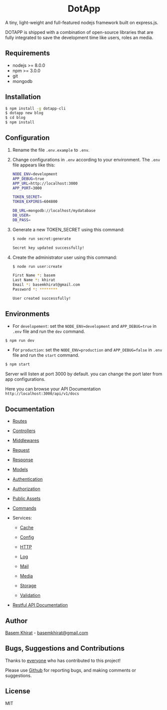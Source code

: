 # <div style="text-align:center">DotApp</div>

A tiny, light-weight and full-featured nodejs framework built on express.js.

DOTAPP is shipped with a combination of open-source libraries that are fully integrated to save the development time like users, roles an media.

## Requirements

- nodejs >= 8.0.0
- npm >= 3.0.0
- git
- mongodb

## Installation

```bash
$ npm install -g dotapp-cli
$ dotapp new blog
$ cd blog
$ npm install
```

## Configuration

1. Rename the file `.env.example` to `.env`.
2. Change configurations in `.env` according to your environment.
The `.env` file appears like this:

    ``` bash
    NODE_ENV=development
    APP_DEBUG=true
    APP_URL=http://localhost:3000
    APP_PORT=3000

    TOKEN_SECRET=
    TOKEN_EXPIRES=604800

    DB_URL=mongodb://localhost/mydatabase
    DB_USER=
    DB_PASS=
    ```

3. Generate a new TOKEN_SECRET using this command:

    ``` bash
    $ node run secret:generate

    Secret key updated successfully!
    ```
4. Create the administrator user using this command:

    ``` bash
    $ node run user:create

    First Name *: basem
    Last Name *: khirat
    Email *: basemkhirat@gmail.com
    Password *: ********

    User created successfully!
    ```


## Environments

- For `developement`: set the `NODE_ENV=development` and
`APP_DEBUG=true` in `.env` file and run the `dev` command.

``` bash
$ npm run dev
```

- For `production`: set the `NODE_ENV=production` and
`APP_DEBUG=false` in `.env` file and run the `start` command.

``` bash
$ npm start
```

Server will listen at port 3000 by default. you can change the port later from app configurations.


Here you can browse your API Documentation `http://localhost:3000/api/v1/docs`

## Documentation


- [Routes](https://github.com/basemkhirat/dotapp-core/blob/master/manual/routes.md)

- [Controllers](https://github.com/basemkhirat/dotapp-core/blob/master/manual/controllers.md)

- [Middlewares](https://github.com/basemkhirat/dotapp-core/blob/master/manual/middlewares.md)

- [Request](https://github.com/basemkhirat/dotapp-core/blob/master/manual/request.md)

- [Response](https://github.com/basemkhirat/dotapp-core/blob/master/manual/response.md)

- [Models](https://github.com/basemkhirat/dotapp-core/blob/master/manual/models.md)

- [Authentication](https://github.com/basemkhirat/dotapp-core/blob/master/manual/authentication.md)

- [Authorization](https://github.com/basemkhirat/dotapp-core/blob/master/manual/authorization.md)

- [Public Assets](https://github.com/basemkhirat/dotapp-core/blob/master/manual/public.md)

- [Commands](https://github.com/basemkhirat/dotapp-core/blob/master/manual/commands.md)


- Services:

    - [Cache](https://github.com/basemkhirat/dotapp-core/blob/master/manual/services/cache.md)

    - [Config](https://github.com/basemkhirat/dotapp-core/blob/master/manual/services/config.md)

    - [HTTP](https://github.com/basemkhirat/dotapp-core/blob/master/manual/services/http.md)

    - [Log](https://github.com/basemkhirat/dotapp-core/blob/master/manual/services/log.md)

    - [Mail](https://github.com/basemkhirat/dotapp-core/blob/master/manual/services/mail.md)

    - [Media](https://github.com/basemkhirat/dotapp-core/blob/master/manual/services/media.md)

    - [Storage](https://github.com/basemkhirat/dotapp-core/blob/master/manual/services/storage.md)

    - [Validation](https://github.com/basemkhirat/dotapp-core/blob/master/manual/services/validation.md)

- [Restful API Documentation](https://github.com/basemkhirat/dotapp-core/blob/master/manual/docs.md)


## Author
[Basem Khirat](http://basemkhirat.com) - [basemkhirat@gmail.com](mailto:basemkhirat@gmail.com)


## Bugs, Suggestions and Contributions

Thanks to [everyone](https://github.com/basemkhirat/dotapp-framework/graphs/contributors)
who has contributed to this project!

Please use [Github](https://github.com/basemkhirat/dotapp-framework) for reporting bugs,
and making comments or suggestions.

## License

MIT




